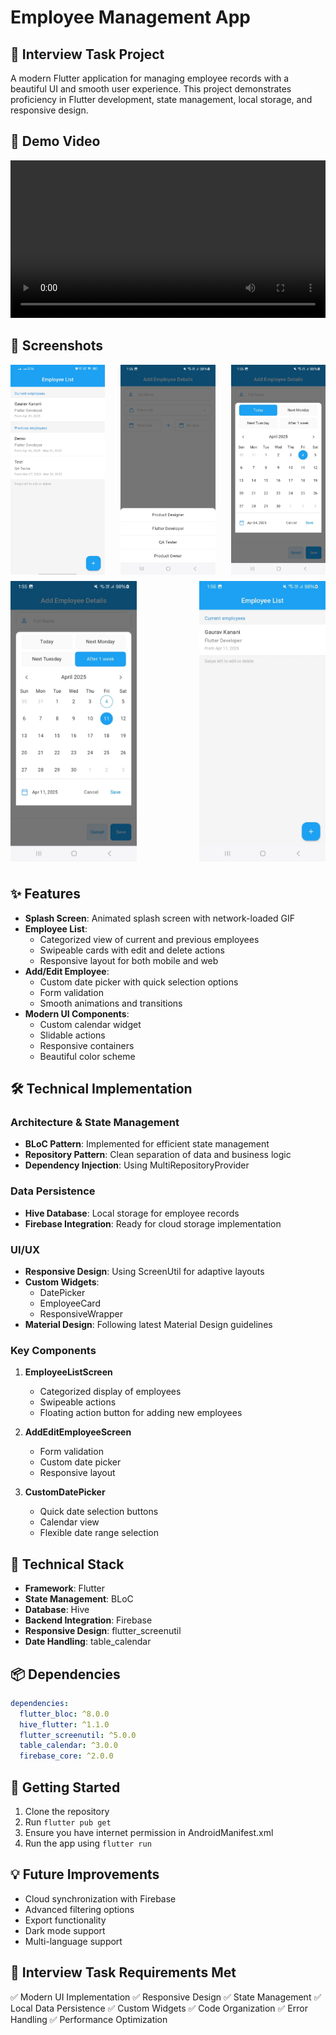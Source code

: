 # Employee Management App

## 🚀 Interview Task Project

A modern Flutter application for managing employee records with a beautiful UI and smooth user experience. This project demonstrates proficiency in Flutter development, state management, local storage, and responsive design.

## 🎥 Demo Video

<video width="100%" controls>
  <source src="assets/Screen Recording 2025-04-04 at 12.48.52 AM.mov" type="video/mp4">
  Your browser does not support the video tag.
</video>

## 📱 Screenshots

<div style="display: flex; flex-wrap: wrap; gap: 10px; justify-content: space-between;">
    <img src="assets/1.jpeg" width="30%" />
    <img src="assets/4.jpeg" width="30%" />
    <img src="assets/5.jpeg" width="30%" />
</div>

<div style="display: flex; flex-wrap: wrap; gap: 10px; justify-content: space-between; margin-top: 10px;">
    <img src="assets/6.jpeg" width="40%" />
    <img src="assets/7.jpeg" width="40%" />
    
</div>

<div style="display: flex; flex-wrap: wrap; gap: 10px; justify-content: space-between; margin-top: 10px;">
    
</div>

## ✨ Features

- **Splash Screen**: Animated splash screen with network-loaded GIF
- **Employee List**: 
  - Categorized view of current and previous employees
  - Swipeable cards with edit and delete actions
  - Responsive layout for both mobile and web
- **Add/Edit Employee**:
  - Custom date picker with quick selection options
  - Form validation
  - Smooth animations and transitions
- **Modern UI Components**:
  - Custom calendar widget
  - Slidable actions
  - Responsive containers
  - Beautiful color scheme

## 🛠️ Technical Implementation

### Architecture & State Management
- **BLoC Pattern**: Implemented for efficient state management
- **Repository Pattern**: Clean separation of data and business logic
- **Dependency Injection**: Using MultiRepositoryProvider

### Data Persistence
- **Hive Database**: Local storage for employee records
- **Firebase Integration**: Ready for cloud storage implementation

### UI/UX
- **Responsive Design**: Using ScreenUtil for adaptive layouts
- **Custom Widgets**: 
  - DatePicker
  - EmployeeCard
  - ResponsiveWrapper
- **Material Design**: Following latest Material Design guidelines

### Key Components
1. **EmployeeListScreen**
   - Categorized display of employees
   - Swipeable actions
   - Floating action button for adding new employees

2. **AddEditEmployeeScreen**
   - Form validation
   - Custom date picker
   - Responsive layout

3. **CustomDatePicker**
   - Quick date selection buttons
   - Calendar view
   - Flexible date range selection

## 🔧 Technical Stack

- **Framework**: Flutter
- **State Management**: BLoC
- **Database**: Hive
- **Backend Integration**: Firebase
- **Responsive Design**: flutter_screenutil
- **Date Handling**: table_calendar

## 📦 Dependencies

```yaml
dependencies:
  flutter_bloc: ^8.0.0
  hive_flutter: ^1.1.0
  flutter_screenutil: ^5.0.0
  table_calendar: ^3.0.0
  firebase_core: ^2.0.0
```

## 🚀 Getting Started

1. Clone the repository
2. Run `flutter pub get`
3. Ensure you have internet permission in AndroidManifest.xml
4. Run the app using `flutter run`

## 💡 Future Improvements

- Cloud synchronization with Firebase
- Advanced filtering options
- Export functionality
- Dark mode support
- Multi-language support

## 🎯 Interview Task Requirements Met

✅ Modern UI Implementation
✅ Responsive Design
✅ State Management
✅ Local Data Persistence
✅ Custom Widgets
✅ Code Organization
✅ Error Handling
✅ Performance Optimization

